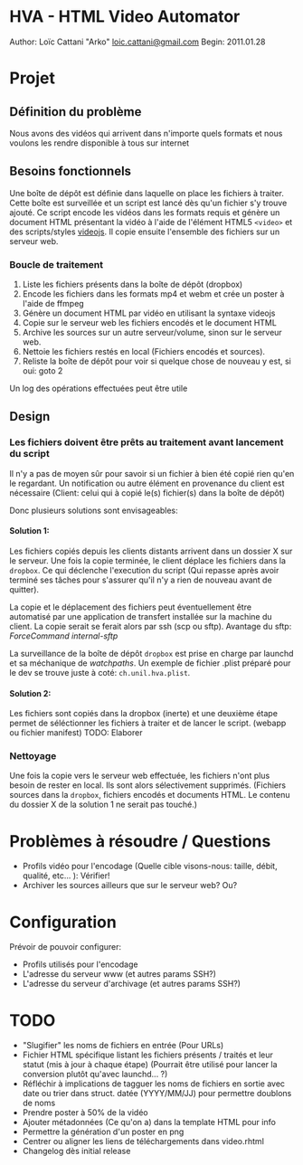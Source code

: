 # HVA - HTML Video Automator

Author: Loïc Cattani "Arko" <loic.cattani@gmail.com>
Begin:  2011.01.28

# Projet

## Définition du problème

Nous avons des vidéos qui arrivent dans n'importe quels formats et nous voulons les rendre disponible à tous sur internet

## Besoins fonctionnels

Une boîte de dépôt est définie dans laquelle on place les fichiers à traiter. Cette boîte est surveillée et un script est lancé dès qu'un fichier s'y trouve ajouté. Ce script encode les vidéos dans les formats requis et génère un document HTML présentant la vidéo à l'aide de l'élément HTML5 `<video>` et des scripts/styles [videojs](http://videojs.com/). Il copie ensuite l'ensemble des fichiers sur un serveur web.

### Boucle de traitement

  1. Liste les fichiers présents dans la boîte de dépôt (dropbox)
  2. Encode les fichiers dans les formats mp4 et webm et crée un poster à l'aide de ffmpeg
  3. Génère un document HTML par vidéo en utilisant la syntaxe videojs
  4. Copie sur le serveur web les fichiers encodés et le document HTML
  5. Archive les sources sur un autre serveur/volume, sinon sur le serveur web.
  6. Nettoie les fichiers restés en local (Fichiers encodés et sources).
  7. Reliste la boîte de dépôt pour voir si quelque chose de nouveau y est, si oui: goto 2

Un log des opérations effectuées peut être utile

## Design

### Les fichiers doivent être prêts au traitement avant lancement du script

Il n'y a pas de moyen sûr pour savoir si un fichier à bien été copié rien qu'en le regardant. Un notification ou autre élément en provenance du client est nécessaire (Client: celui qui à copié le(s) fichier(s) dans la boîte de dépôt)

Donc plusieurs solutions sont envisageables:

#### Solution 1:

Les fichiers copiés depuis les clients distants arrivent dans un dossier X sur le serveur. Une fois la copie terminée, le client déplace les fichiers dans la `dropbox`. Ce qui déclenche l'execution du script (Qui repasse après avoir terminé ses tâches pour s'assurer qu'il n'y a rien de nouveau avant de quitter).

La copie et le déplacement des fichiers peut éventuellement être automatisé par une application de transfert installée sur la machine du client. La copie serait se ferait alors par ssh (scp ou sftp). Avantage du sftp: *ForceCommand internal-sftp*

La surveillance de la boîte de dépôt `dropbox` est prise en charge par launchd et sa méchanique de *watchpaths*. Un exemple de fichier .plist préparé pour le dev se trouve juste à coté: `ch.unil.hva.plist`.

#### Solution 2:

Les fichiers sont copiés dans la dropbox (inerte) et une deuxième étape permet de séléctionner les fichiers à traiter et de lancer le script. (webapp ou fichier manifest) TODO: Elaborer

### Nettoyage

Une fois la copie vers le serveur web effectuée, les fichiers n'ont plus besoin de rester en local. Ils sont alors sélectivement supprimés. (Fichiers sources dans la `dropbox`, fichiers encodés et documents HTML. Le contenu du dossier X de la solution 1 ne serait pas touché.)

# Problèmes à résoudre / Questions

  - Profils vidéo pour l'encodage (Quelle cible visons-nous: taille, débit, qualité, etc... ): Vérifier!
  - Archiver les sources ailleurs que sur le serveur web? Ou?

# Configuration

Prévoir de pouvoir configurer:

  - Profils utilisés pour l'encodage
  - L'adresse du serveur www (et autres params SSH?)
  - L'adresse du serveur d'archivage (et autres params SSH?)

# TODO

  - "Slugifier" les noms de fichiers en entrée (Pour URLs)
  - Fichier HTML spécifique listant les fichiers présents / traités et leur statut (mis à jour à chaque étape) (Pourrait être utilisé pour lancer la conversion plutôt qu'avec launchd... ?)
  - Réfléchir à implications de tagguer les noms de fichiers en sortie avec date ou trier dans struct. datée (YYYY/MM/JJ) pour permettre doublons de noms
  - Prendre poster à 50% de la vidéo
  - Ajouter métadonnées (Ce qu'on a) dans la template HTML pour info
  - Permettre la génération d'un poster en png
  - Centrer ou aligner les liens de téléchargements dans video.rhtml
  - Changelog dès initial release
  